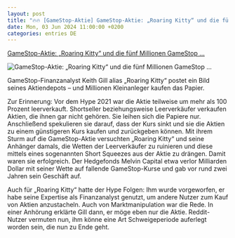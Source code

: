 ```yaml
---
layout: post
title: "🔥🔥 [GameStop-Aktie] GameStop-Aktie: „Roaring Kitty“ und die fünf Millionen GameStop ..."
date: Mon, 03 Jun 2024 11:00:00 +0200
categories: entries DE
---
```

[GameStop-Aktie: „Roaring Kitty“ und die fünf Millionen GameStop ...](https://www.wiwo.de/finanzen/boerse/reddit-roaring-kitty-und-die-fuenf-millionen-gamestop-aktien/29801644.html)

![GameStop-Aktie: „Roaring Kitty“ und die fünf Millionen GameStop ...](https://www.wiwo.de/images/file-photo-gamestop-logo-is-seen-in-this-illustration/29801940/2-format11240.jpg)

GameStop-Finanzanalyst Keith Gill alias „Roaring Kitty“ postet ein Bild seines Aktiendepots – und Millionen Kleinanleger kaufen das Papier.

Zur Erinnerung: Vor dem Hype 2021 war die Aktie teilweise um mehr als 100 Prozent leerverkauft. Shortseller beziehungsweise Leerverkäufer verkaufen Aktien, die ihnen gar nicht gehören. Sie leihen sich die Papiere nur. Anschließend spekulieren sie darauf, dass der Kurs sinkt und sie die Aktien zu einem günstigeren Kurs kaufen und zurückgeben können. Mit ihrem Sturm auf die GameStop-Aktie versuchten „Roaring Kitty“ und seine Anhänger damals, die Wetten der Leerverkäufer zu ruinieren und diese mittels eines sogenannten Short Squeezes aus der Aktie zu drängen. Damit waren sie erfolgreich. Der Hedgefonds Melvin Capital etwa verlor Milliarden Dollar mit seiner Wette auf fallende GameStop-Kurse und gab vor rund zwei Jahren sein Geschäft auf.

Auch für „Roaring Kitty“ hatte der Hype Folgen: Ihm wurde vorgeworfen, er habe seine Expertise als Finanzanalyst genutzt, um andere Nutzer zum Kauf von Aktien anzustacheln. Auch von Marktmanipulation war die Rede. In einer Anhörung erklärte Gill dann, er möge eben nur die Aktie. Reddit-Nutzer vermuten nun, ihm könne eine Art Schweigeperiode auferlegt worden sein, die nun zu Ende geht.

